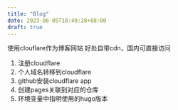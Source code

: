 ```yaml
---
title: "Blog"
date: 2023-06-05T10:49:28+08:00
draft: true
---
```

使用clouflare作为博客网站
好处自带cdn，国内可直接访问
1. 注册cloudflare
2. 个人域名转移到cloudflare
3. github安装cloudflare app
4. 创建pages关联到对应的仓库
5. 环境变量中指明使用的hugo版本
